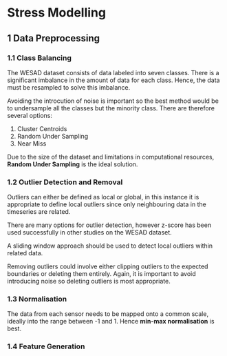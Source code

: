 # Stress Modelling

## 1 Data Preprocessing

### 1.1 Class Balancing

The WESAD dataset consists of data labeled into seven classes. There is a significant imbalance in the amount of data for each class. Hence, the data must be resampled to solve this imbalance.

Avoiding the introcution of noise is important so the best method would be to undersample all the classes but the minority class. There are therefore several options:

1. Cluster Centroids
2. Random Under Sampling
3. Near Miss

Due to the size of the dataset and limitations in computational resources, **Random Under Sampling** is the ideal solution.

### 1.2 Outlier Detection and Removal

Outliers can either be defined as local or global, in this instance it is appropriate to define local outliers since only neighbouring data in the timeseries are related.

There are many options for outlier detection, however z-score has been used successfully in other studies on the WESAD dataset.

A sliding window approach should be used to detect local outliers within related data.

Removing outliers could involve either clipping outliers to the expected boundaries or deleting them entirely. Again, it is important to avoid introducing noise so deleting outliers is most appropriate.

### 1.3 Normalisation

The data from each sensor needs to be mapped onto a common scale, ideally into the range between -1 and 1. Hence **min-max normalisation** is best.

### 1.4 Feature Generation
